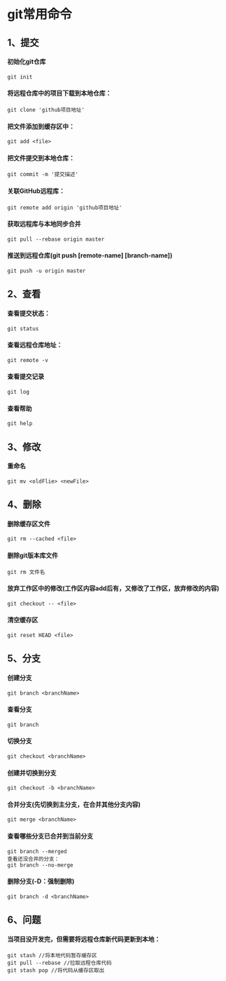 # git常用命令
## 1、提交
#### 初始化git仓库
    git init
#### 将远程仓库中的项目下载到本地仓库：
    git clone 'github项目地址'
#### 把文件添加到缓存区中：
    git add <file>
#### 把文件提交到本地仓库： 
    git commit -m '提交描述'
#### 关联GitHub远程库：
    git remote add origin 'github项目地址'
#### 获取远程库与本地同步合并
    git pull --rebase origin master
#### 推送到远程仓库(git push [remote-name] [branch-name])
    git push -u origin master
    
## 2、查看
#### 查看提交状态：
    git status
#### 查看远程仓库地址：
    git remote -v  
#### 查看提交记录
    git log
#### 查看帮助
    git help

## 3、修改
#### 重命名
    git mv <oldFlie> <newFile>

## 4、删除
#### 删除缓存区文件
    git rm --cached <file>
#### 删除git版本库文件
    git rm 文件名
#### 放弃工作区中的修改(工作区内容add后有，又修改了工作区，放弃修改的内容)
    git checkout -- <file>
#### 清空缓存区
    git reset HEAD <file>

## 5、分支
#### 创建分支
    git branch <branchName>
#### 查看分支
    git branch
#### 切换分支
    git checkout <branchName>
#### 创建并切换到分支
    git checkout -b <branchName>
#### 合并分支(先切换到主分支，在合并其他分支内容)
    git merge <branchName>
#### 查看哪些分支已合并到当前分支
    git branch --merged
    查看还没合并的分支：
    git branch --no-merge
#### 删除分支(-D：强制删除)
    git branch -d <branchName>

## 6、问题
#### 当项目没开发完，但需要将远程仓库新代码更新到本地：
    git stash //将本地代码暂存缓存区
    git pull --rebase //拉取远程仓库代码
    git stash pop //将代码从缓存区取出